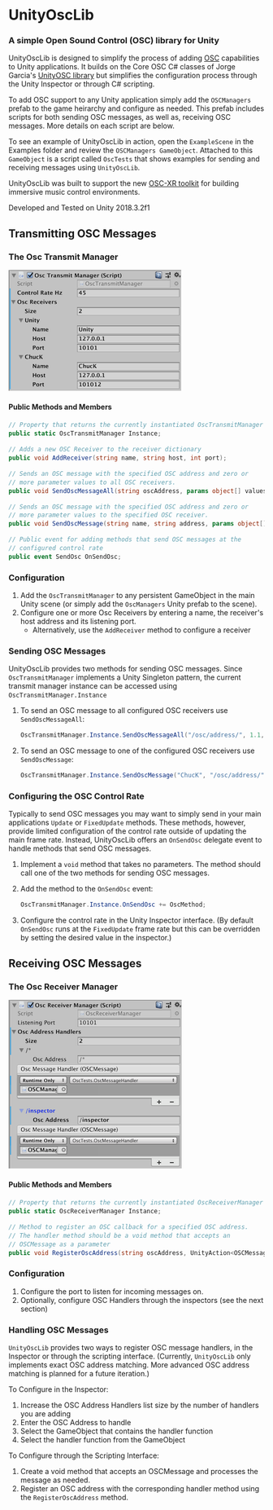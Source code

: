 # UnityOscLib
### A simple Open Sound Control (OSC) library for Unity

UnityOscLib is designed to simplify the process of adding [OSC](http://opensoundcontrol.org/introduction-osc) capabilities to Unity applications. It builds on the Core OSC C# classes of Jorge Garcia's [UnityOSC library](https://github.com/jorgegarcia/UnityOSC) but simplifies the configuration process through the Unity Inspector or through C# scripting.  

To add OSC support to any Unity application simply add the `OSCManagers` prefab to the game heirarchy and configure as needed. This prefab includes scripts for both sending OSC messages, as well as, receiving OSC messages.  More details on each script are below.

To see an example of UnityOscLib in action, open the `ExampleScene` in the Examples folder and review the `OSCManagers GameObject`.  Attached to this `GameObject` is a script called `OscTests` that shows examples for sending and receiving messages using `UnityOscLib`.

UnityOscLib was built to support the new [OSC-XR toolkit](https://github.com/fortjohnson/osc-xr) for building immersive music control environments.

Developed and Tested on Unity 2018.3.2f1

## Transmitting OSC Messages

### The Osc Transmit Manager

![The Osc Transmit Manager](Docs/OscTransmitManager.png)

#### Public Methods and Members

```csharp
// Property that returns the currently instantiated OscTransmitManager instance
public static OscTransmitManager Instance;
```

```csharp
// Adds a new OSC Receiver to the receiver dictionary
public void AddReceiver(string name, string host, int port);
```

```csharp
// Sends an OSC message with the specified OSC address and zero or
// more parameter values to all OSC receivers.
public void SendOscMessageAll(string oscAddress, params object[] values);
```

```csharp
// Sends an OSC message with the specified OSC address and zero or
// more parameter values to the specified OSC receiver.
public void SendOscMessage(string name, string address, params object[] values);
```

```csharp
// Public event for adding methods that send OSC messages at the
// configured control rate
public event SendOsc OnSendOsc;
```

### Configuration

1. Add the ```OscTransmitManager``` to any persistent GameObject in the main Unity scene (or simply add the ```OscManagers``` Unity prefab to the scene).
2. Configure one or more Osc Receivers by entering a name, the receiver's host address and its listening port.
   - Alternatively, use the `AddReceiver` method to configure a receiver

### Sending OSC Messages

UnityOscLib provides two methods for sending OSC messages. Since `OscTransmitManager` implements a Unity Singleton pattern, the current transmit manager instance can be accessed using `OscTransmitManager.Instance`

1. To send an OSC message to all configured OSC receivers use `SendOscMessageAll`:

    ```csharp
    OscTransmitManager.Instance.SendOscMessageAll("/osc/address/", 1.1, "stringValue")
    ```

2. To send an OSC message to one of the configured OSC receivers use `SendOscMessage`:

    ```csharp
    OscTransmitManager.Instance.SendOscMessage("ChucK", "/osc/address/", 1.1, "stringValue")
    ```

### Configuring the OSC Control Rate

Typically to send OSC messages you may want to simply send in your main applications `Update` or `FixedUpdate` methods.  These methods, however, provide limited configuration of the control rate outside of updating the main frame rate.  Instead, UnityOscLib offers an `OnSendOsc` delegate event to handle methods that send OSC messages.  

1. Implement a `void` method that takes no parameters.  The method should call one of the two methods for sending OSC messages.
2. Add the method to the `OnSendOsc` event:

    ```csharp
    OscTransmitManager.Instance.OnSendOsc += OscMethod;
    ```

3. Configure the control rate in the Unity Inspector interface.  (By default `OnSendOsc` runs at the `FixedUpdate` frame rate but this can be overridden by setting the desired value in the inspector.)

## Receiving OSC Messages

### The Osc Receiver Manager

![The Osc Receiver Manager](Docs/OscReceiverManager.png)

#### Public Methods and Members

```csharp
// Property that returns the currently instantiated OscReceiverManager instance
public static OscReceiverManager Instance;
```

```csharp
// Method to register an OSC callback for a specified OSC address.
// The handler method should be a void method that accepts an
// OSCMessage as a parameter
public void RegisterOscAddress(string oscAddress, UnityAction<OSCMessage> handler);
```

### Configuration

1. Configure the port to listen for incoming messages on.
2. Optionally, configure OSC Handlers through the inspectors (see the next section)

### Handling OSC Messages

`UnityOscLib` provides two ways to register OSC message handlers, in the Inspector or through the scripting interface. (Currently, `UnityOscLib` only implements exact OSC address matching.  More advanced OSC address matching is planned for a future iteration.)

To Configure in the Inspector:

1. Increase the OSC Address Handlers list size by the number of handlers you are adding
2. Enter the OSC Address to handle
3. Select the GameObject that contains the handler function
4. Select the handler function from the GameObject

To Configure through the Scripting Interface:

1. Create a void method that accepts an OSCMessage and processes the message as needed.
2. Register an OSC address with the corresponding handler method using the `RegisterOscAddress` method.
